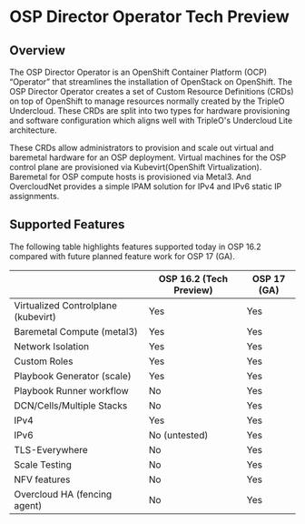OSP Director Operator Tech Preview
==================================

Overview
--------
The OSP Director Operator is an OpenShift Container Platform (OCP) “Operator” that streamlines the installation of OpenStack on OpenShift. The OSP Director Operator creates a set of Custom Resource Definitions (CRDs) on top of OpenShift to manage resources normally created by the TripleO Undercloud. These CRDs are split into two types for hardware provisioning and software configuration which aligns well with TripleO's Undercloud Lite architecture.

These CRDs allow administrators to provision and scale out virtual and baremetal hardware for an OSP deployment. Virtual machines for the OSP control plane are provisioned via Kubevirt(OpenShift Virtualization). Baremetal for OSP compute hosts is provisioned via Metal3. And OvercloudNet provides a simple IPAM solution for IPv4 and IPv6 static IP assignments.

Supported Features
------------------

The following table highlights features supported today in OSP 16.2 compared with future planned feature work for OSP 17 (GA).

|                                    | OSP 16.2 (Tech Preview) | OSP 17 (GA)
| ---------------------------------- | ----------------------- | ----------- |
| Virtualized Controlplane (kubevirt)| Yes                     | Yes         |
| Baremetal Compute (metal3)         | Yes                     | Yes         |
| Network Isolation                  | Yes                     | Yes         |
| Custom Roles                       | Yes                     | Yes         |
| Playbook Generator (scale)         | Yes                     | Yes         |
| Playbook Runner workflow           | No                      | Yes         |
| DCN/Cells/Multiple Stacks          | No                      | Yes         |
| IPv4                               | Yes                     | Yes         |
| IPv6                               | No (untested)           | Yes         |
| TLS-Everywhere                     | No                      | Yes         |
| Scale Testing                      | No                      | Yes         |
| NFV features                       | No                      | Yes         |
| Overcloud HA (fencing agent)       | No                      | Yes         |
